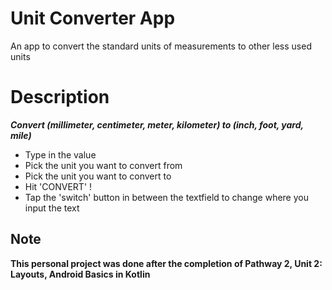 # Unit Converter App
An app to convert the standard units of measurements to other less used units

# Description

***Convert (millimeter, centimeter, meter, kilometer) to (inch, foot, yard, mile)***
* Type in the value
* Pick the unit you want to convert from
* Pick the unit you want to convert to
* Hit 'CONVERT' !
* Tap the 'switch' button in between the textfield to change where you input the text

## Note
**This personal project was done after the completion of Pathway 2, Unit 2: Layouts, Android Basics in Kotlin**

